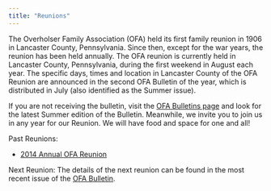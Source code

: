 ```yaml
---
title: "Reunions"
---
```


The Overholser Family Association (OFA) held its first family reunion in 1906 in
Lancaster County, Pennsylvania. Since then, except for the war years, the
reunion has been held annually. The OFA reunion is currently held in Lancaster
County, Pennsylvania, during the first weekend in August each year. The specific
days, times and location in Lancaster County of the OFA Reunion are announced in
the second OFA Bulletin of the year, which is distributed in July (also
identified as the Summer issue).

If you are not receiving the bulletin, visit the [OFA Bulletins
page](/bulletins/) and look for the latest Summer edition of the Bulletin.
Meanwhile, we invite you to join us in any year for our Reunion. We will have
food and space for one and all!

Past Reunions:

* [2014 Annual OFA Reunion](/2014-reunion/)

Next Reunion: The details of the next reunion can be found in the most recent
issue of the [OFA Bulletin](/bulletins/).
